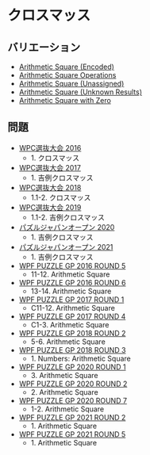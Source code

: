 # クロスマッス

## バリエーション
- [Arithmetic Square (Encoded)](arithmeticsquare-encoded.md)
- [Arithmetic Square Operations](arithmeticsquare-operations.md)
- [Arithmetic Square (Unassigned)](arithmeticsquare-unassigned.md)
- [Arithmetic Square (Unknown Results)](arithmeticsquare-unknownresults.md)
- [Arithmetic Square with Zero](arithmeticsquare-withzero.md)

## 問題
- [WPC選抜大会 2016](../questions/jwpc2016.md)
	- 1\. クロスマッス
- [WPC選抜大会 2017](../questions/jwpc2017.md)
	- 1\. 吉例クロスマッス
- [WPC選抜大会 2018](../questions/jwpc2018.md)
	- 1.1-2. クロスマッス
- [WPC選抜大会 2019](../questions/jwpc2019.md)
	- 1.1-2. 吉例クロスマッス
- [パズルジャパンオープン 2020](../questions/jwpc2020.md)
	- 1\. 吉例クロスマッス
- [パズルジャパンオープン 2021](../questions/jwpc2021.md)
	- 1\. 吉例クロスマッス
- [WPF PUZZLE GP 2016 ROUND 5](../questions/wpfpgp2016-5.md)
	- 11-12. Arithmetic Square
- [WPF PUZZLE GP 2016 ROUND 6](../questions/wpfpgp2016-6.md)
	- 13-14. Arithmetic Square
- [WPF PUZZLE GP 2017 ROUND 1](../questions/wpfpgp2017-1.md)
	- C11-12. Arithmetic Square
- [WPF PUZZLE GP 2017 ROUND 4](../questions/wpfpgp2017-4.md)
	- C1-3. Arithmetic Square
- [WPF PUZZLE GP 2018 ROUND 2](../questions/wpfpgp2018-2.md)
	- 5-6. Arithmetic Square
- [WPF PUZZLE GP 2018 ROUND 3](../questions/wpfpgp2018-3.md)
	- 1\. Numbers: Arithmetic Square
- [WPF PUZZLE GP 2020 ROUND 1](../questions/wpfpgp2020-1.md)
	- 3\. Arithmetic Square
- [WPF PUZZLE GP 2020 ROUND 2](../questions/wpfpgp2020-2.md)
	- 2\. Arithmetic Square
- [WPF PUZZLE GP 2020 ROUND 7](../questions/wpfpgp2020-7.md)
	- 1-2. Arithmetic Square
- [WPF PUZZLE GP 2021 ROUND 2](../questions/wpfpgp2021-2.md)
	- 1\. Arithmetic Square
- [WPF PUZZLE GP 2021 ROUND 5](../questions/wpfpgp2021-5.md)
	- 1\. Arithmetic Square
